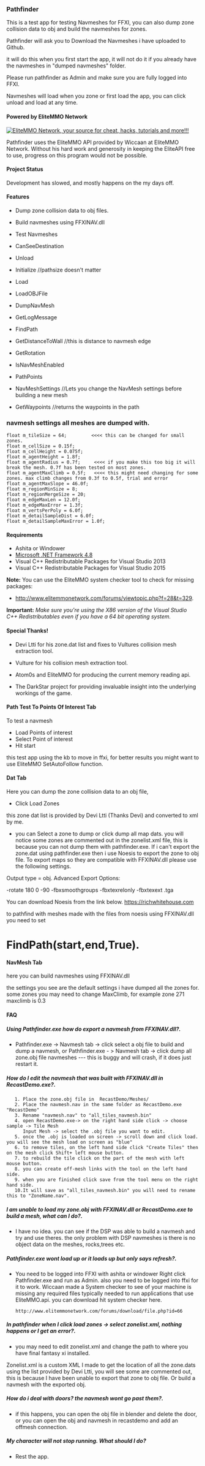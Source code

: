 ### Pathfinder
This is a test app for testing Navmeshes for FFXI, you can also dump zone collision data to obj and build the navmeshes for zones.

Pathfinder will ask you to Download the Navmeshes i have uploaded to Github.

it will do this when you first start the app, it will not do it if you already have the navmeshes in "dumped navmeshes" folder.

Please run pathfinder as Admin and make sure you are fully logged into FFXI.

Navmeshes will load when you zone or first load the app, you can click unload and load at any time.


#### Powered by EliteMMO Network
[![EliteMMO Network, your source for cheat, hacks, tutorials and more!!!](http://www.elitemmonetwork.com/img/468_60_FFXI.gif)](http://www.elitemmonetwork.com)

Pathfinder uses the EliteMMO API provided by Wiccaan at EliteMMO Network. Without his hard work and generosity in keeping the EliteAPI free to use, progress on this program would not be possible. 

#### Project Status
Development has slowed, and mostly happens on the my days off.

#### Features
* Dump zone collision data to obj files.
* Build navmeshes using FFXINAV.dll
* Test Navmeshes

* CanSeeDestination 
* Unload
* Initialize //pathsize doesn't matter
* Load
* LoadOBJFile
* DumpNavMesh
* GetLogMessage
* FindPath  
* GetDistanceToWall //this is distance to navmesh edge
* GetRotation 
* IsNavMeshEnabled
* PathPoints
* NavMeshSettings //Lets you change the NavMesh settings before building a new mesh
* GetWaypoints    //returns the waypoints in the path 

### navmesh settings all meshes are dumped with.


    float m_tileSize = 64;         <<<< this can be changed for small zones.
	float m_cellSize = 0.15f;
	float m_cellHeight = 0.075f;
	float m_agentHeight = 1.8f;    
	float m_agentRadius = 0.7f;     <<<< if you make this too big it will break the mesh. 0.7f has been tested on most zones.
	float m_agentMaxClimb = 0.5f;   <<<< this might need changing for some zones. max climb changes from 0.3f to 0.5f, trial and error
	float m_agentMaxSlope = 46.0f;
	float m_regionMinSize = 8;
	float m_regionMergeSize = 20;
	float m_edgeMaxLen = 12.0f;
	float m_edgeMaxError = 1.3f;
	float m_vertsPerPoly = 6.0f;
	float m_detailSampleDist = 6.0f;
	float m_detailSampleMaxError = 1.0f;
	
	


#### Requirements
* Ashita or Windower
* [Microsoft .NET Framework 4.8](https://dotnet.microsoft.com/download/dotnet-framework/net48)
* Visual C++ Redistributable Packages for Visual Studio 2013  
* Visual C++ Redistributable Packages for Visual Studio 2015  

**Note:** You can use the EliteMMO system checker tool to check for missing packages:  
* http://www.elitemmonetwork.com/forums/viewtopic.php?f=28&t=329. 

**Important:** *Make sure you're using the X86 version of the Visual Studio C++ Redistributables even if you have a 64 bit operating system.*
    
#### Special Thanks!


* Devi Ltti for his zone.dat list and fixes to Vultures collision mesh extraction tool.

* Vulture for his collision mesh extraction tool.

* Atom0s and EliteMMO for producing the current memory reading api.

* The DarkStar project for providing invaluable insight into the underlying workings of the game. 
	
	
#### Path Test To Points Of Interest Tab
To test a navmesh

* Load Points of interest 
* Select Point of interest
* Hit start
 
this test app using the kb to move in ffxi, for better results you might want to use EliteMMO SetAutoFollow function.


#### Dat Tab

Here you can dump the zone collision data to an obj file,

* Click Load Zones  

this zone dat list is provided by Devi Ltti (Thanks Devi) and converted to xml by me.
 
* you can Select a zone to dump or click dump all map dats.
 you will notice some zones are commented out in the zonelist.xml file, this is because you can not dump them with pathfinder.exe.
If i can't export the zone.dat using pathfinder.exe then i use Noesis to export the zone to obj file. To export maps so they are compatible with FFXINAV.dll please use the following settings.

Output type = obj.
Advanced Export Options:

-rotate 180 0 -90 -fbxsmoothgroups -fbxtexrelonly -fbxtexext .tga

You can download Noesis from the link below.
https://richwhitehouse.com

to pathfind with meshes made with the files from noesis using FFXINAV.dll you need to set 

#  FindPath(start,end,True).


#### NavMesh Tab

here you can build navmeshes using FFXINAV.dll

the settings you see are the default settings i have dumped all the zones for. 
some zones you may need to change MaxClimb, for example zone 271 maxclimb is 0.3


#### FAQ

##### Using Pathfinder.exe how do export a navmesh from FFXINAV.dll?.
    
* Pathfinder.exe -> Navmesh tab -> click select a obj file to build and dump a navmesh, or
       Pathfinder.exe - > Navmesh tab -> click dump all zone.obj file navmeshes --- this is buggy and will crash, if it does just restart it.
       
       
##### How do I edit the navmesh that was built with FFXINAV.dll in RecastDemo.exe?.
    
       1. Place the zone.obj file in  RecastDemo/Meshes/
       2. Place the navmesh.nav in the same folder as RecastDemo.exe "RecastDemo"
       3. Rename "navmesh.nav" to "all_tiles_navmesh.bin"
       4. open RecastDemo.exe-> on the right hand side click -> choose sample -> Tile Mesh
          Input Mesh -> select the .obj file you want to edit.
       5. once the .obj is loaded on screen -> scroll down and click load. you will see the mesh load on screen as "blue"
       6. to remove tiles, on the left hand side click "Create Tiles" then on the mesh click Shift+ left mouse button.
       7. to rebuild the tile click on the part of the mesh with left mouse button.
       8. you can create off-mesh links with the tool on the left hand side. 
       9. when you are finished click save from the tool menu on the right hand side.
       10.It will save as "all_tiles_navmesh.bin" you will need to rename this to "ZoneName.nav".   
       
##### I am unable to load my zone.obj with FFXINAV.dll or RecastDemo.exe to build a mesh, what can I do?.
    
* I have no idea. you can see if the DSP was able to build a navmesh and try and use theres. 
      the only problem with DSP navmeshes is there is no object data on the meshes, rocks,trees etc.   
      
##### Pathfinder.exe wont load up or it loads up but only says refresh?.
   
* You need to be logged into FFXI with ashita or windower
      Right click Pathfinder.exe and run as Admin. 
      also you need to be logged into ffxi for it to work.
      Wiccaan made a System checker to see of your machine is missing any required files typically
      needed to run applications that use EliteMMO.api. you can download hit system checker here.
      
      http://www.elitemmonetwork.com/forums/download/file.php?id=66
      
      
##### In pathfinder when I click load zones -> select zonelist.xml, nothing happens or I get an error?. 
   
* you may need to edit zonelist.xml and change the path to where you have final fantasy xi installed.

Zonelist.xml is a custom XML I made to get the location of all the zone.dats using the list provided by Devi Ltti, you will see some are commented out, this is because I have been unable to export that zone to obj file. Or build a navmesh with the exported obj.

##### How do i deal with doors? the navmesh wont go past them?.
   
* if this happens, you can open the obj file in blender and delete the door, or you can open the obj and navmesh in recastdemo and add an offmesh connection.


##### My character will not stop running. What should I do?
* Rest the app. 

       


